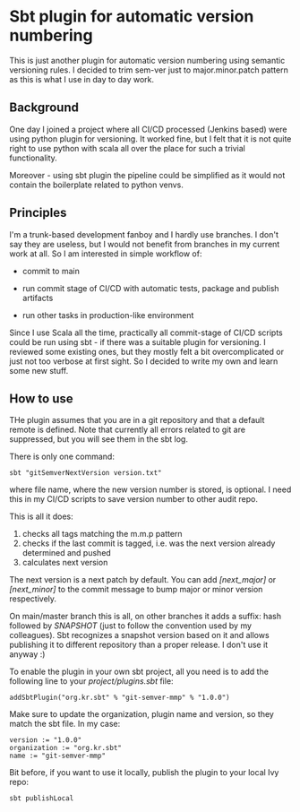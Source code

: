 # Sbt plugin for automatic version numbering #

This is just another plugin for automatic version numbering using semantic versioning rules. 
I decided to trim sem-ver just to major.minor.patch pattern as this is what I use in day to day work.

## Background ##

One day I joined a project where all CI/CD processed (Jenkins based) were using python plugin for versioning. 
It worked fine, but I felt that it is not quite right to use python with scala all over the place for such a trivial functionality.

Moreover - using sbt plugin the pipeline could be simplified as it would not contain the boilerplate related to python venvs.

## Principles ##

I'm a trunk-based development fanboy and I hardly use branches. 
I don't say they are useless, but I would not benefit from branches in my current work at all. 
So I am interested in simple workflow of:

* commit to main

* run commit stage of CI/CD with automatic tests, package and publish artifacts

* run other tasks in production-like environment

Since I use Scala all the time, practically all commit-stage of CI/CD scripts could be run 
using sbt - if there was a suitable plugin for versioning. I reviewed some existing ones, 
but they mostly felt a bit overcomplicated or just not too verbose at first sight. 
So I decided to write my own and learn some new stuff.

## How to use ##

THe plugin assumes that you are in a git repository and that a default remote is defined. 
Note that currently all errors related to git are suppressed, but you will see them in the sbt log.

There is only one command: 

    sbt "gitSemverNextVersion version.txt"

where file name, where the new version number is stored, is optional. 
I need this in my CI/CD scripts to save version number to other audit repo.

This is all it does:

1. checks all tags matching the m.m.p pattern
2. checks if the last commit is tagged, i.e. was the next version already determined and pushed
3. calculates next version

The next version is a next patch by default. You can add _[next_major]_  or  _[next_minor]_ 
to the commit message to bump major or minor version respectively.

On main/master branch this is all, on other branches it adds a suffix: hash followed by _SNAPSHOT_ (just to follow the convention used by my colleagues). 
Sbt recognizes a snapshot version based on it and allows publishing it to different repository than a proper release. 
I don't use it anyway :)

To enable the plugin in your own sbt project, all you need is to add the following line to your _project/plugins.sbt_ file:

    addSbtPlugin("org.kr.sbt" % "git-semver-mmp" % "1.0.0")

Make sure to update the organization, plugin name and version, so they match the sbt file. In my case:

    version := "1.0.0"
    organization := "org.kr.sbt"
    name := "git-semver-mmp"

Bit before, if you want to use it locally, publish the plugin to your local Ivy repo:

    sbt publishLocal